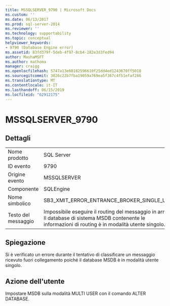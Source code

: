 ```yaml
---
title: MSSQLSERVER_9790 | Microsoft Docs
ms.custom: ''
ms.date: 06/13/2017
ms.prod: sql-server-2014
ms.reviewer: ''
ms.technology: supportability
ms.topic: conceptual
helpviewer_keywords:
- 9790 (Database Engine error)
ms.assetid: 83fd379f-5deb-4f97-8cb4-282e3d3fed94
author: MashaMSFT
ms.author: mathoma
manager: craigg
ms.openlocfilehash: 5747a13e60182596610f25dd4ed1243670ff5018
ms.sourcegitcommit: 3026c22b7fba19059a769ea5f367c4f51efaf286
ms.translationtype: MT
ms.contentlocale: it-IT
ms.lasthandoff: 06/15/2019
ms.locfileid: "62912175"
---
```

# <a name="mssqlserver9790"></a>MSSQLSERVER_9790
    
## <a name="details"></a>Dettagli  
  
|||  
|-|-|  
|Nome prodotto|SQL Server|  
|ID evento|9790|  
|Origine evento|MSSQLSERVER|  
|Componente|SQLEngine|  
|Nome simbolico|SB3_XMIT_ERROR_ENTRANCE_BROKER_SINGLE_USER|  
|Testo del messaggio|Impossibile eseguire il routing del messaggio in arrivo. Il database di sistema MSDB contenente le informazioni di routing è in modalità utente singolo.|  
  
## <a name="explanation"></a>Spiegazione  
 Si è verificato un errore durante il tentativo di classificare un messaggio ricevuto fuori collegamento poiché il database MSDB è in modalità utente singolo.  
  
## <a name="user-action"></a>Azione dell'utente  
 Impostare MSDB sulla modalità MULTI USER con il comando ALTER DATABASE.  
  
  

